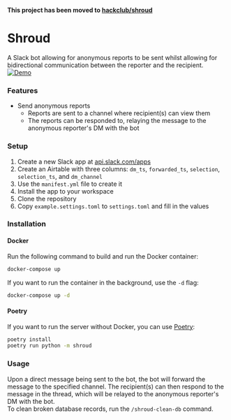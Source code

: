 **This project has been moved to [hackclub/shroud](https://github.com/hackclub/shroud)**
# Shroud  
A Slack bot allowing for anonymous reports to be sent whilst allowing for bidirectional communication between the reporter and the recipient.  
[![Demo](shroud.gif)](shroud.mp4)

### Features
* Send anonymous reports
    * Reports are sent to a channel where recipient(s) can view them
    * The reports can be responded to, relaying the message to the anonymous reporter's DM with the bot

### Setup
1. Create a new Slack app at [api.slack.com/apps](https://api.slack.com/apps)  
2. Create an Airtable with three columns: `dm_ts`, `forwarded_ts`, `selection`, `selection_ts`, and `dm_channel`  
3. Use the `manifest.yml` file to create it  
4. Install the app to your workspace  
5. Clone the repository  
6. Copy `example.settings.toml` to `settings.toml` and fill in the values


### Installation  
#### Docker
Run the following command to build and run the Docker container:  
```sh
docker-compose up
```
If you want to run the container in the background, use the `-d` flag:  
```sh
docker-compose up -d
```

#### Poetry
If you want to run the server without Docker, you can use [Poetry](https://python-poetry.org/):    
```sh
poetry install
poetry run python -m shroud
```

### Usage
Upon a direct message being sent to the bot, the bot will forward the message to the specified channel. The recipient(s) can then respond to the message in the thread, which will be relayed to the anonymous reporter's DM with the bot.  
To clean broken database records, run the `/shroud-clean-db` command.  
